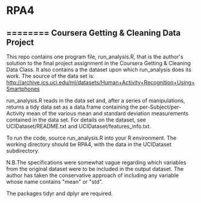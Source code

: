 # RPA4
========
Coursera Getting &amp; Cleaning Data Project
--------
This repo contains one program file, run_analysis.R, that is the author's solution to the final project assignment in the Coursera Getting & Cleaning Data Class.
It also contains a the dataset upon which run_analysis does its work. The source of the data set is: http://archive.ics.uci.edu/ml/datasets/Human+Activity+Recognition+Using+Smartphones

run_analysis.R reads in the data set and, after a series of manipulations, returns a tidy data set as a data.frame containing the per-Subject/per-Activity mean
of the various mean and standard deviation measurements contained in the data set. For details on the dataset, see UCIDataset/README.txt and
UCIDataset/features_info.txt.

To run the code, source run_analysis.R into your R environment. The working directory should be RPA4, with the data in the UCIDataset
subdirectory.

N.B.The specifications were somewhat vague regarding which variables from the original dataset were to be included in the output dataset.
The author has taken the conservative approach of including any variable whose name contains "mean" or "std". 

The packages tidyr and dplyr are required.
